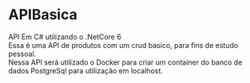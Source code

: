 # APIBasica
API Em C# utilizando o .NetCore 6</br>
Essa é uma API de produtos com um crud basico, para fins de estudo pessoal.</br>
Nessa API será utilizado o Docker para criar um container do banco de dados PostgreSql para utilização em localhost.
